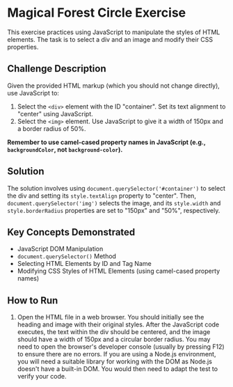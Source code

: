 # Magical Forest Circle Exercise

This exercise practices using JavaScript to manipulate the styles of HTML elements. The task is to select a div and an image and modify their CSS properties.

## Challenge Description

Given the provided HTML markup (which you should not change directly), use JavaScript to:

1.  Select the `<div>` element with the ID "container".  Set its text alignment to "center" using JavaScript.
2.  Select the `<img>` element. Use JavaScript to give it a width of 150px and a border radius of 50%.

**Remember to use camel-cased property names in JavaScript (e.g., `backgroundColor`, not `background-color`).**

## Solution

The solution involves using `document.querySelector('#container')` to select the div and setting its `style.textAlign` property to "center".  Then, `document.querySelector('img')` selects the image, and its `style.width` and `style.borderRadius` properties are set to "150px" and "50%", respectively.

## Key Concepts Demonstrated

*   JavaScript DOM Manipulation
*   `document.querySelector()` Method
*   Selecting HTML Elements by ID and Tag Name
*   Modifying CSS Styles of HTML Elements (using camel-cased property names)

## How to Run

1.  Open the HTML file in a web browser. You should initially see the heading and image with their original styles. After the JavaScript code executes, the text within the div should be centered, and the image should have a width of 150px and a circular border radius. You may need to open the browser's developer console (usually by pressing F12) to ensure there are no errors. If you are using a Node.js environment, you will need a suitable library for working with the DOM as Node.js doesn't have a built-in DOM. You would then need to adapt the test to verify your code.